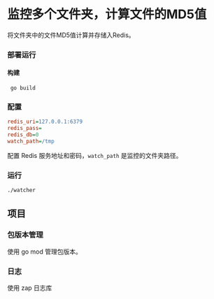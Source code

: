 # 监控多个文件夹，计算文件的MD5值

将文件夹中的文件MD5值计算并存储入Redis。

### 部署运行

 #### 构建
 
```
 go build
```

### 配置

```ini
redis_uri=127.0.0.1:6379
redis_pass=
redis_db=0
watch_path=/tmp
```

配置 Redis 服务地址和密码，`watch_path` 是监控的文件夹路径。

### 运行

```text
./watcher
```

## 项目

### 包版本管理

使用 go mod 管理包版本。

### 日志

使用 zap 日志库
